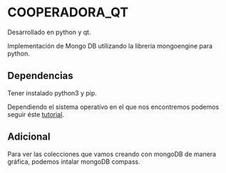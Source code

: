 # COOPERADORA_QT

Desarrollado en python y qt.

Implementación de Mongo DB utilizando la libreria mongoengine para python.

## Dependencias

Tener instalado python3 y pip.

Dependiendo el sistema operativo en el que nos encontremos podemos seguir éste [tutorial](https://tecnonucleous.com/2018/01/28/como-instalar-pip-para-python-en-windows-mac-y-linux/).

## Adicional

Para ver las colecciones que vamos creando con mongoDB de manera gráfica, podemos intalar mongoDB compass.